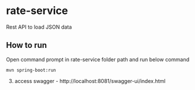 # rate-service
Rest API to load JSON data
## How to run

  Open command prompt in rate-service folder path and run below command
```
mvn spring-boot:run
```
3. access swagger - http://localhost:8081/swagger-ui/index.html
